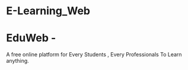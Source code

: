 # E-Learning_Web
# EduWeb - 
A free online platform for Every Students , Every Professionals To Learn anything.
